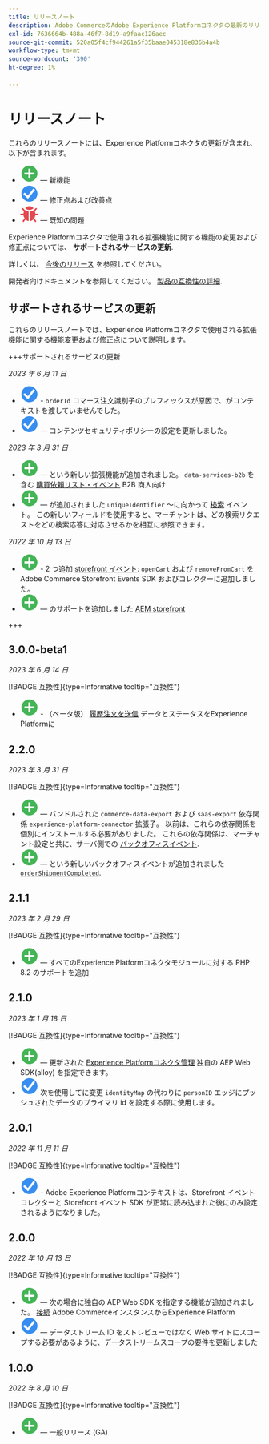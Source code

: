 ```yaml
---
title: リリースノート
description: Adobe CommerceのAdobe Experience Platformコネクタの最新のリリース情報です。
exl-id: 7636664b-488a-46f7-8d19-a9faac126aec
source-git-commit: 520a05f4cf944261a5f35baae045318e836b4a4b
workflow-type: tm+mt
source-wordcount: '390'
ht-degree: 1%

---
```


# リリースノート

これらのリリースノートには、Experience Platformコネクタの更新が含まれ、以下が含まれます。

* ![新規](../assets/new.svg)  — 新機能
* ![修正点](../assets/fix.svg)  — 修正点および改善点
* ![バグ](../assets/bug.svg)  — 既知の問題

Experience Platformコネクタで使用される拡張機能に関する機能の変更および修正点については、 **サポートされるサービスの更新**.

詳しくは、 [今後のリリース](https://experienceleague.adobe.com/docs/commerce-operations/release/planning/schedule.html) を参照してください。

開発者向けドキュメントを参照してください。 [製品の互換性の詳細](https://experienceleague.adobe.com/docs/commerce-operations/release/product-availability.html).

## サポートされるサービスの更新

これらのリリースノートでは、Experience Platformコネクタで使用される拡張機能に関する機能変更および修正点について説明します。

+++サポートされるサービスの更新

_2023 年 6 月 11 日_

* ![修正点](../assets/fix.svg) - `orderId` コマース注文識別子のプレフィックスが原因で、がコンテキストを渡していませんでした。
* ![修正点](../assets/fix.svg)  — コンテンツセキュリティポリシーの設定を更新しました。

_2023 年 3 月 31 日_

* ![新規](../assets/new.svg)  — という新しい拡張機能が追加されました。 `data-services-b2b` を含む [購買依頼リスト・イベント](events.md#b2b-events) B2B 商人向け
* ![新規](../assets/new.svg)  — が追加されました `uniqueIdentifier` ～に向かって [検索](events.md#search-events) イベント。 この新しいフィールドを使用すると、マーチャントは、どの検索リクエストをどの検索応答に対応させるかを相互に参照できます。

_2022 年 10 月 13 日_

* ![新規](../assets/new.svg) - 2 つ追加 [storefront イベント](events.md): `openCart` および `removeFromCart` をAdobe Commerce Storefront Events SDK およびコレクターに追加しました。
* ![新規](../assets/new.svg)  — のサポートを追加しました [AEM storefront](overview.md#aem-support)

+++

## 3.0.0-beta1

_2023 年 6 月 14 日_

[!BADGE 互換性]{type=Informative tooltip="互換性"}

* ![新規](../assets/new.svg) - （ベータ版） [履歴注文を送信](connect-data.md#beta-send-historical-order-data) データとステータスをExperience Platformに

## 2.2.0

_2023 年 3 月 31 日_

[!BADGE 互換性]{type=Informative tooltip="互換性"}

* ![新規](../assets/new.svg)  — バンドルされた `commerce-data-export` および `saas-export` 依存関係 `experience-platform-connector` 拡張子。 以前は、これらの依存関係を個別にインストールする必要がありました。 これらの依存関係は、マーチャント設定と共に、サーバ側での [バックオフィスイベント](events.md#back-office-events).
* ![新規](../assets/new.svg)  — という新しいバックオフィスイベントが追加されました [`orderShipmentCompleted`](events.md#ordershipmentcompleted).

## 2.1.1

_2023 年 2 月 29 日_

[!BADGE 互換性]{type=Informative tooltip="互換性"}

* ![新規](../assets/new.svg)  — すべてのExperience Platformコネクタモジュールに対する PHP 8.2 のサポートを追加

## 2.1.0

_2023 年 1 月 18 日_

[!BADGE 互換性]{type=Informative tooltip="互換性"}

* ![新規](../assets/new.svg)  — 更新された [Experience Platformコネクタ管理](connect-data.md) 独自の AEP Web SDK(alloy) を指定できます。
* ![修正点](../assets/fix.svg) 次を使用してに変更 `identityMap` の代わりに `personID` エッジにプッシュされたデータのプライマリ id を設定する際に使用します。

## 2.0.1

_2022 年 11 月 11 日_

[!BADGE 互換性]{type=Informative tooltip="互換性"}

* ![修正された問題](../assets/fix.svg) - Adobe Experience Platformコンテキストは、Storefront イベントコレクターと Storefront イベント SDK が正常に読み込まれた後にのみ設定されるようになりました。

## 2.0.0

_2022 年 10 月 13 日_

[!BADGE 互換性]{type=Informative tooltip="互換性"}

* ![新規](../assets/new.svg)  — 次の場合に独自の AEP Web SDK を指定する機能が追加されました。 [接続](connect-data.md) Adobe CommerceインスタンスからExperience Platform
* ![修正点](../assets/fix.svg)  — データストリーム ID をストレビューではなく Web サイトにスコープする必要があるように、データストリームスコープの要件を更新しました

## 1.0.0

_2022 年 8 月 10 日_

[!BADGE 互換性]{type=Informative tooltip="互換性"}

* ![新規](../assets/new.svg)  — 一般リリース (GA)
